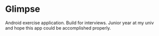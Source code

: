 # Glimpse
Android exercise application. Build for interviews.
Junior year at my univ and hope this app could be accomplished properly.

